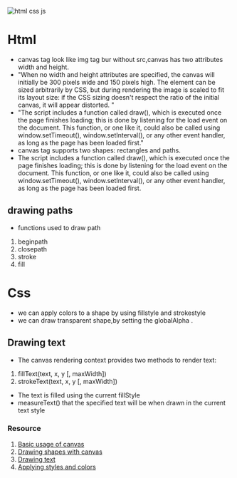 ![html css js](https://miro.medium.com/max/3840/0*crN1sMRpNnApF9Pe.png)
# Html
* canvas tag look like img tag bur without src,canvas has two attributes width and height.
* "When no width and height attributes are specified, the canvas will initially be 300 pixels wide and 150 pixels high. The element can be sized arbitrarily by CSS, but during rendering the image is scaled to fit its layout size: if the CSS sizing doesn't respect the ratio of the initial canvas,
 it will appear distorted. "
* "The script includes a function called draw(),
 which is executed once the page finishes loading;
 this is done by listening for the load event on the document. This function,
 or one like it, could also be called using window.setTimeout(), window.setInterval(),
 or any other event handler,
 as long as the page has been loaded first."
* canvas tag supports two shapes: rectangles and paths.
* The script includes a function called draw(),
 which is executed once the page finishes loading; this is done by listening for the load event on the document. This function, or one like it, could also be called using window.setTimeout(), window.setInterval(), or any other event handler,
 as long as the page has been loaded first.
## drawing paths
* functions used to draw path
1. beginpath
2. closepath
3. stroke
4. fill
# Css
* we can apply colors to a shape by using fillstyle and strokestyle 
* we can draw transparent shape,by setting the globalAlpha .

## Drawing text
* The canvas rendering context provides two methods to render text:
1. fillText(text, x, y [, maxWidth])
2. strokeText(text, x, y [, maxWidth])
* The text is filled using the current fillStyle
* measureText() that the specified text will be when drawn in the current text style

### Resource
1. [Basic usage of canvas](https://developer.mozilla.org/en-US/docs/Web/API/Canvas_API/Tutorial/Basic_usage)
2. [Drawing shapes with canvas](https://developer.mozilla.org/en-US/docs/Web/API/Canvas_API/Tutorial/Drawing_shapes)
3. [Drawing text](https://developer.mozilla.org/en-US/docs/Web/API/Canvas_API/Tutorial/Drawing_text)
4. [Applying styles and colors](https://developer.mozilla.org/en-US/docs/Web/API/Canvas_API/Tutorial/Applying_styles_and_colors)
